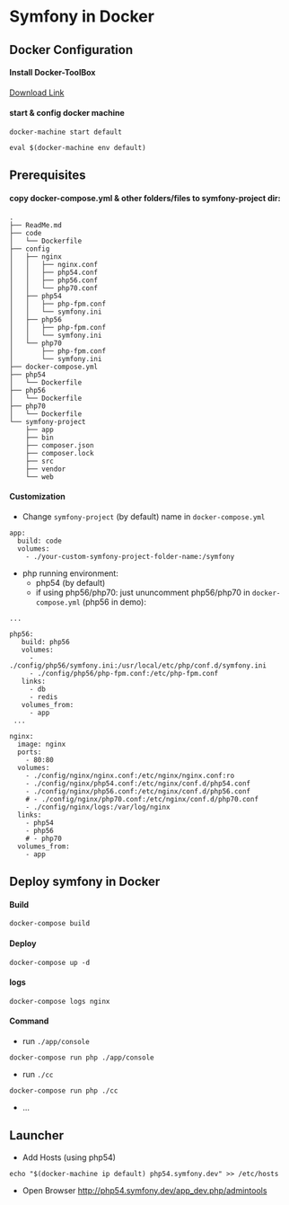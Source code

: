 # **Symfony in Docker**


## Docker Configuration

#### Install Docker-ToolBox
[Download Link](https://www.docker.com/products/docker-toolbox)

#### start & config docker machine
```
docker-machine start default

eval $(docker-machine env default)
```

## Prerequisites

#### copy docker-compose.yml & other folders/files to symfony-project dir:

```
.
├── ReadMe.md
├── code
│   └── Dockerfile
├── config
│   ├── nginx
│   │   ├── nginx.conf
│   │   ├── php54.conf
│   │   ├── php56.conf
│   │   └── php70.conf
│   ├── php54
│   │   ├── php-fpm.conf
│   │   └── symfony.ini
│   ├── php56
│   │   ├── php-fpm.conf
│   │   └── symfony.ini
│   └── php70
│       ├── php-fpm.conf
│       └── symfony.ini
├── docker-compose.yml
├── php54
│   └── Dockerfile
├── php56
│   └── Dockerfile
├── php70
│   └── Dockerfile
└── symfony-project
    ├── app
    ├── bin
    ├── composer.json
    ├── composer.lock
    ├── src
    ├── vendor
    └── web
```

#### Customization

* Change `symfony-project` (by default) name in `docker-compose.yml`
```
app:
  build: code
  volumes:
    - ./your-custom-symfony-project-folder-name:/symfony
```

* php running environment:
    * php54 (by default)
    * if using php56/php70: just ununcomment php56/php70 in `docker-compose.yml` (php56 in demo):

```
...

php56:
   build: php56
   volumes:
     - ./config/php56/symfony.ini:/usr/local/etc/php/conf.d/symfony.ini
     - ./config/php56/php-fpm.conf:/etc/php-fpm.conf
   links:
     - db
     - redis
   volumes_from:
     - app
 ...

nginx:
  image: nginx
  ports:
    - 80:80
  volumes:
    - ./config/nginx/nginx.conf:/etc/nginx/nginx.conf:ro
    - ./config/nginx/php54.conf:/etc/nginx/conf.d/php54.conf
    - ./config/nginx/php56.conf:/etc/nginx/conf.d/php56.conf
    # - ./config/nginx/php70.conf:/etc/nginx/conf.d/php70.conf
    - ./config/nginx/logs:/var/log/nginx
  links:
    - php54
    - php56
    # - php70
  volumes_from:
    - app
```


## Deploy symfony in Docker

#### Build
```
docker-compose build
```

#### Deploy
```
docker-compose up -d
```

#### logs
```
docker-compose logs nginx
```


#### Command
* run `./app/console` 
```
docker-compose run php ./app/console
```
* run `./cc`
```
docker-compose run php ./cc
```
* ...

## Launcher

* Add Hosts (using php54)
```
echo "$(docker-machine ip default) php54.symfony.dev" >> /etc/hosts
```

* Open Browser http://php54.symfony.dev/app_dev.php/admintools


